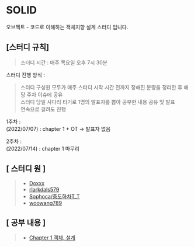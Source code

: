 # SOLID
오브젝트 - 코드로 이해하는 객체지향 설계 스터디 입니다.
## [스터디 규칙]
> 스터디 시간 : 매주 목요일 오후 7시 30분

스터디 진행 방식 :

> 스터디 구성원 모두가 매주 스터디 시작 시간 전까지 정해진 분량을 정리한 후 해당 주차 이슈에 공유<br>
> 스터디 당일 사다리 타기로 1명의 발표자를 뽑아 공부한 내용 공유 및 발표<br>
> 연속으로 걸려도 진행

1주차 : <br>
(2022/07/07) : chapter 1 + OT -> 발표자 없음

2주차 : <br>
(2022/07/14) : chapter 1 마무리

## [ 스터디 원 ]
> - [Doxxx](https://github.com/doxxx93)
> - [rlarkdals579](https://github.com/rlarkdals579)
> - [Sophoca/중도하차T_T](https://github.com/Sophoca)
> - [woowang789](https://github.com/woowang789)

## [ 공부 내용 ]
> - [Chapter 1 객체, 설계](https://github.com/likelion-backendschool/SOLID/issues/1)

